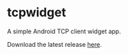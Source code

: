 tcpwidget
=========

A simple Android TCP client widget app.

Download the latest release [here](https://github.com/idmadj/tcpwidget/releases/download/v1.0/TCPWidget.apk).


